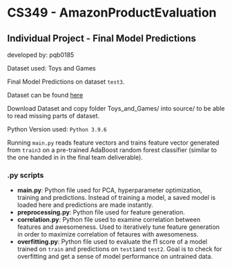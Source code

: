 # CS349 - AmazonProductEvaluation
## Individual Project - Final Model Predictions ##

developed by: pqb0185

Dataset used: Toys and Games

Final Model Predictions on dataset ```test3```.

Dataset can be found [here](https://urldefense.com/v3/__https:/drive.google.com/file/d/16lrMrD3w0bnr_rzqEC7qwF2dRv2ulybv/view?usp=share_link__;!!Dq0X2DkFhyF93HkjWTBQKhk!RDEdHaAs_Vesk88fGJJBFe2xssf3I-qSUH-KVFXN-avAS4hM8M27VyhgOQJR14yUHO7Jh56gZ6DfdcIt9qOIEb69zBLFBLwL5Qg$)

Download Dataset and copy folder Toys_and_Games/ into source/ to be able to read missing parts of dataset.

Python Version used: ```Python 3.9.6```

Running ```main.py``` reads feature vectors and trains feature vector generated from ```train3``` on a pre-trained AdaBoost random forest classifier (similar to the one handed in in the final team deliverable).

### .py scripts
- **main.py**: Python file used for PCA, hyperparameter optimization, training and predictions. Instead of training a model, a saved model is loaded here and predictions are made instantly.
- **preprocessing.py**: Python file used for feature generation.
- **correlation.py**: Python file used to examine correlation between features and awesomeness. Used to iteratively tune feature generation in order to maximize correlation of fetaures with awesomeness.
- **overfitting.py**: Python file used to evaluate the f1 score of a model trained on ```train``` and predictions on ```test1```and ```test2```. Goal is to check for overfitting and get a sense of model performance on untrained data.
